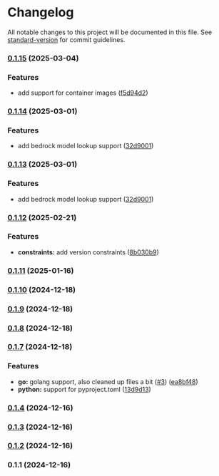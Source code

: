 # Changelog

All notable changes to this project will be documented in this file. See [standard-version](https://github.com/conventional-changelog/standard-version) for commit guidelines.

### [0.1.15](https://github.com/sammcj/mcp-package-version/compare/v0.1.14...v0.1.15) (2025-03-04)


### Features

* add support for container images ([f5d94d2](https://github.com/sammcj/mcp-package-version/commit/f5d94d24be268e4f8635956751741387e7c18543))

### [0.1.14](https://github.com/sammcj/mcp-package-version/compare/v0.1.12...v0.1.14) (2025-03-01)


### Features

* add bedrock model lookup support ([32d9001](https://github.com/sammcj/mcp-package-version/commit/32d9001a84e53ccd1265ab28b45cc77a05c253e4))

### [0.1.13](https://github.com/sammcj/mcp-package-version/compare/v0.1.12...v0.1.13) (2025-03-01)


### Features

* add bedrock model lookup support ([32d9001](https://github.com/sammcj/mcp-package-version/commit/32d9001a84e53ccd1265ab28b45cc77a05c253e4))

### [0.1.12](https://github.com/sammcj/mcp-package-version/compare/v0.1.11...v0.1.12) (2025-02-21)


### Features

* **constraints:** add version constraints ([8b030b9](https://github.com/sammcj/mcp-package-version/commit/8b030b960629abdd24610d75a42cb2159ca8ae7d))

### [0.1.11](https://github.com/sammcj/mcp-package-version/compare/v0.1.10...v0.1.11) (2025-01-16)

### [0.1.10](https://github.com/sammcj/mcp-package-version/compare/v0.1.8...v0.1.10) (2024-12-18)

### [0.1.9](https://github.com/sammcj/mcp-package-version/compare/v0.1.8...v0.1.9) (2024-12-18)

### [0.1.8](https://github.com/sammcj/mcp-package-version/compare/v0.1.7...v0.1.8) (2024-12-18)

### [0.1.7](https://github.com/sammcj/mcp-package-version/compare/v0.1.6...v0.1.7) (2024-12-18)


### Features

* **go:** golang support, also cleaned up files a bit ([#3](https://github.com/sammcj/mcp-package-version/issues/3)) ([ea8bf48](https://github.com/sammcj/mcp-package-version/commit/ea8bf48fd5db29ea7b3bde390d2f9c306d24a337))
* **python:** support for pyproject.toml ([13d9d13](https://github.com/sammcj/mcp-package-version/commit/13d9d13f51c9d745ca518814df198d46ff2d85fd))

### [0.1.4](https://github.com/sammcj/mcp-package-version/compare/v0.1.3...v0.1.4) (2024-12-16)

### [0.1.3](https://github.com/sammcj/mcp-package-version/compare/v0.1.1...v0.1.3) (2024-12-16)

### [0.1.2](https://github.com/sammcj/mcp-package-version/compare/v0.1.1...v0.1.2) (2024-12-16)

### 0.1.1 (2024-12-16)

